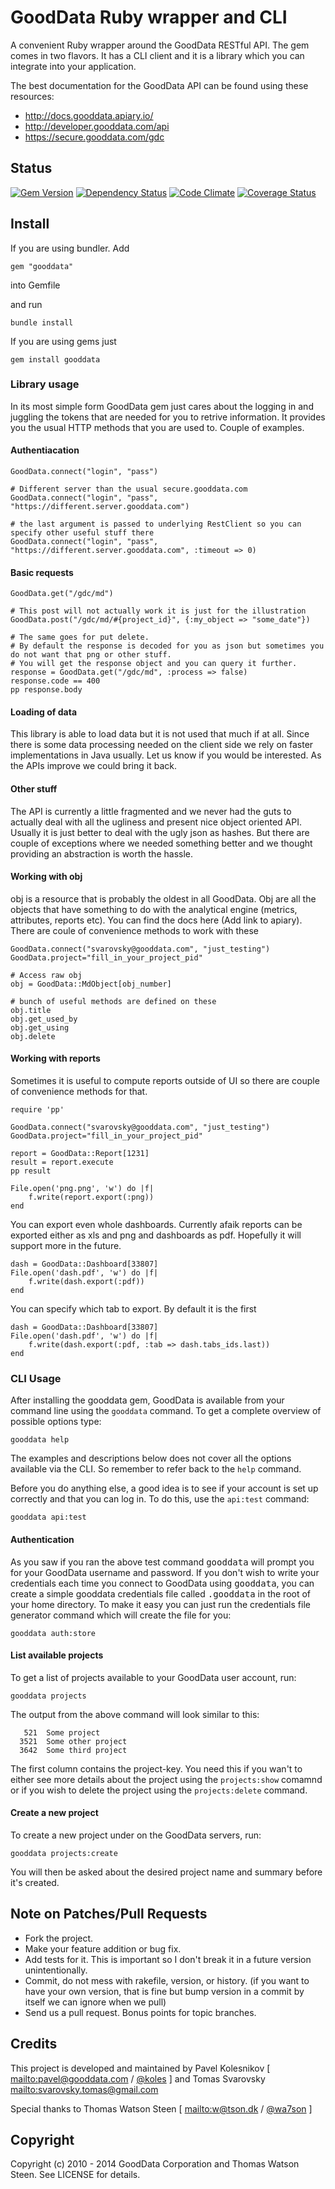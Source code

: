 # GoodData Ruby wrapper and CLI

A convenient Ruby wrapper around the GoodData RESTful API. The gem comes in two flavors.
It has a CLI client and it is a library which you can integrate into your application.

The best documentation for the GoodData API can be found using these resources:

 * http://docs.gooddata.apiary.io/
 * http://developer.gooddata.com/api
 * https://secure.gooddata.com/gdc

## Status

[![Gem Version](https://badge.fury.io/rb/gooddata.png)](http://badge.fury.io/rb/gooddata)
[![Dependency Status](https://gemnasium.com/gooddata/gooddata-ruby.png)](https://gemnasium.com/gooddata/gooddata-ruby)
[![Code Climate](https://codeclimate.com/github/gooddata/gooddata-ruby.png)](https://codeclimate.com/github/gooddata/gooddata-ruby)
[![Coverage Status](https://coveralls.io/repos/korczis/gooddata-ruby/badge.png)](https://coveralls.io/r/korczis/gooddata-ruby)

## Install

If you are using bundler. Add 

    gem "gooddata"

into Gemfile 

and run 

    bundle install

If you are using gems just

    gem install gooddata


### Library usage


In its most simple form GoodData gem just cares about the logging in and juggling the tokens that are needed for you to retrive information. It provides you the usual HTTP methods that you are used to. Couple of examples.

#### Authentiacation

    GoodData.connect("login", "pass")

    # Different server than the usual secure.gooddata.com
    GoodData.connect("login", "pass", "https://different.server.gooddata.com")

    # the last argument is passed to underlying RestClient so you can specify other useful stuff there
    GoodData.connect("login", "pass", "https://different.server.gooddata.com", :timeout => 0)


#### Basic requests

    GoodData.get("/gdc/md")

    # This post will not actually work it is just for the illustration
    GoodData.post("/gdc/md/#{project_id}", {:my_object => "some_date"})

    # The same goes for put delete.
    # By default the response is decoded for you as json but sometimes you do not want that png or other stuff.
    # You will get the response object and you can query it further.
    response = GoodData.get("/gdc/md", :process => false)
    response.code == 400
    pp response.body

#### Loading of data

This library is able to load data but it is not used that much if at all. Since there is some data processing needed on the client side we rely on faster implementations in Java usually. Let us know if you would be interested. As the APIs improve we could bring it back.

#### Other stuff

The API is currently a little fragmented and we never had the guts to actually deal with all the ugliness and present nice object oriented API. Usually it is just better to deal with the ugly json as hashes. But there are couple of exceptions where we needed something better and we thought providing an abstraction is worth the hassle.

#### Working with obj

obj is a resource that is probably the oldest in all GoodData. Obj are all the objects that have something to do with the analytical engine (metrics, attributes, reports etc). You can find the docs here (Add link to apiary). There are coule of convenience methods to work with these

    GoodData.connect("svarovsky@gooddata.com", "just_testing")
    GoodData.project="fill_in_your_project_pid"

    # Access raw obj
    obj = GoodData::MdObject[obj_number]

    # bunch of useful methods are defined on these
    obj.title
    obj.get_used_by
    obj.get_using
    obj.delete


#### Working with reports

Sometimes it is useful to compute reports outside of UI so there are couple of convenience methods for that.

    require 'pp'

    GoodData.connect("svarovsky@gooddata.com", "just_testing")
    GoodData.project="fill_in_your_project_pid"

    report = GoodData::Report[1231]
    result = report.execute
    pp result

    File.open('png.png', 'w') do |f|
        f.write(report.export(:png))
    end

You can export even whole dashboards. Currently afaik reports can be exported either as xls and png and dashboards as pdf. Hopefully it will support more in the future.

    dash = GoodData::Dashboard[33807]
    File.open('dash.pdf', 'w') do |f|
        f.write(dash.export(:pdf))
    end

You can specify which tab to export. By default it is the first

    dash = GoodData::Dashboard[33807]
    File.open('dash.pdf', 'w') do |f|
        f.write(dash.export(:pdf, :tab => dash.tabs_ids.last))
    end

### CLI Usage

After installing the gooddata gem, GoodData is available from your command line using
the `gooddata` command. To get a complete overview of possible options type:

    gooddata help

The examples and descriptions below does not cover all the options available via the CLI.
So remember to refer back to the `help` command.

Before you do anything else, a good idea is to see if your account is set up correctly and 
that you can log in. To do this, use the `api:test` command:

    gooddata api:test

#### Authentication

As you saw if you ran the above test command <tt>gooddata</tt> will prompt you
for your GoodData username and password. If you don't wish to write your
credentials each time you connect to GoodData using <tt>gooddata</tt>, you can
create a simple gooddata credentials file called <tt>.gooddata</tt> in the root
of your home directory. To make it easy you can just run the credentials file
generator command which will create the file for you:

    gooddata auth:store

#### List available projects

To get a list of projects available to your GoodData user account, run:

    gooddata projects

The output from the above command will look similar to this:

```
   521  Some project
  3521  Some other project
  3642  Some third project
```

The first column contains the project-key. You need this if you wan't to either
see more details about the project using the `projects:show` comamnd or
if you wish to delete the project using the `projects:delete` command.

#### Create a new project

To create a new project under on the GoodData servers, run:

    gooddata projects:create

You will then be asked about the desired project name and summary before it's created.

## Note on Patches/Pull Requests
 
* Fork the project.
* Make your feature addition or bug fix.
* Add tests for it. This is important so I don't break it in a
  future version unintentionally.
* Commit, do not mess with rakefile, version, or history.
  (if you want to have your own version, that is fine but bump version in a commit by itself we can ignore when we pull)
* Send us a pull request. Bonus points for topic branches.

## Credits

This project is developed and maintained by Pavel Kolesnikov [ <mailto:pavel@gooddata.com> / [@koles](http://twitter.com/koles) ] and Tomas Svarovsky <mailto:svarovsky.tomas@gmail.com>

Special thanks to Thomas Watson Steen [ <mailto:w@tson.dk> / [@wa7son](http://twitter.com/wa7son) ]

## Copyright

Copyright (c) 2010 - 2014 GoodData Corporation and Thomas Watson Steen. See LICENSE for details.
